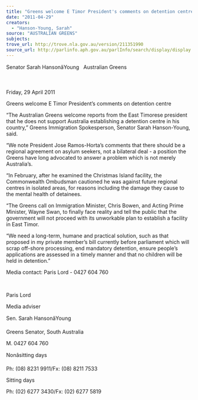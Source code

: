 ```yaml
---
title: "Greens welcome E Timor President's comments on detention centre"
date: "2011-04-29"
creators:
  - "Hanson-Young, Sarah"
source: "AUSTRALIAN GREENS"
subjects:
trove_url: http://trove.nla.gov.au/version/211351990
source_url: http://parlinfo.aph.gov.au/parlInfo/search/display/display.w3p;query=Id%3A%22media/pressrel/736164%22
---
```


 Senator Sarah HansonâYoung   Australian Greens 

  

 Friday, 29 April 2011  

 Greens welcome E Timor President’s comments on detention centre 

 “The Australian Greens welcome reports from the East Timorese president that he does not support  Australia establishing a detention centre in his country,” Greens Immigration Spokesperson, Senator  Sarah Hanson-Young, said. 

 “We note President Jose Ramos-Horta’s comments that there should be a regional agreement on  asylum seekers, not a bilateral deal - a position the Greens have long advocated to answer a problem  which is not merely Australia’s. 

 “In February, after he examined the Christmas Island facility, the Commonwealth Ombudsman  cautioned he was against future regional centres in isolated areas, for reasons including the damage  they cause to the mental health of detainees. 

 “The Greens call on Immigration Minister, Chris Bowen, and Acting Prime Minister, Wayne Swan, to  finally face reality and tell the public that the government will not proceed with its unworkable plan to  establish a facility in East Timor. 

 “We need a long-term, humane and practical solution, such as that proposed in my private member’s  bill currently before parliament which will scrap off-shore processing, end mandatory detention,  ensure people’s applications are assessed in a timely manner and that no children will be held in  detention.” 

 Media contact: Paris Lord - 0427 604 760  

  

 Paris Lord 

 Media adviser 

 Sen. Sarah HansonâYoung 

 Greens Senator, South Australia 

 M. 0427 604 760 

 Nonâsitting days 

 Ph: (08) 8231 9911/Fx: (08) 8211 7533 

 Sitting days 

 Ph: (02) 6277 3430/Fx: (02) 6277 5819 

